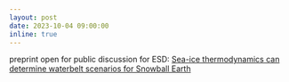 ```yaml
---
layout: post
date: 2023-10-04 09:00:00
inline: true
---
```


preprint open for public discussion for ESD: <a href="https://doi.org/10.5194/egusphere-2023-2073">Sea-ice thermodynamics can determine waterbelt scenarios for Snowball Earth</a>
